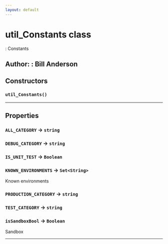 ```yaml
---
layout: default
---
```

# util_Constants class

: Constants


**Author:** : Bill Anderson
---
## Constructors
### `util_Constants()`
---
## Properties

### `ALL_CATEGORY` → `string`

### `DEBUG_CATEGORY` → `string`

### `IS_UNIT_TEST` → `Boolean`

### `KNOWN_ENVIRONMENTS` → `Set<String>`

 Known environments

### `PRODUCTION_CATEGORY` → `string`

### `TEST_CATEGORY` → `string`

### `isSandboxBool` → `Boolean`

 Sandbox

---
